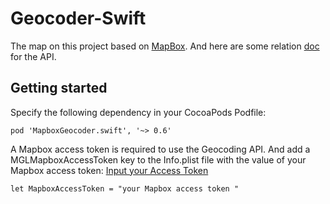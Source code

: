 # Geocoder-Swift

The map on this project based on [MapBox](https://www.mapbox.com). And here are some relation [doc](https://github.com/mapbox/MapboxGeocoder.swift#getting-started) for the API.

## Getting started

Specify the following dependency in your CocoaPods Podfile:

`pod 'MapboxGeocoder.swift', '~> 0.6'`


 A Mapbox access token is required to use the Geocoding API.
 And add a MGLMapboxAccessToken key to the Info.plist file with the value of your Mapbox access token:
[Input your Access Token](https://www.mapbox.com/help/create-api-access-token/)

`let MapboxAccessToken = "your Mapbox access token "`

